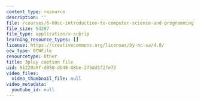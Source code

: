 ```yaml
---
content_type: resource
description: ''
file: /courses/6-00sc-introduction-to-computer-science-and-programming-spring-2011/61220a9fd050db4888be275dd1f2fe73_SLvTCHhu5SE.srt
file_size: 54297
file_type: application/x-subrip
learning_resource_types: []
license: https://creativecommons.org/licenses/by-nc-sa/4.0/
ocw_type: OCWFile
resourcetype: Other
title: 3play caption file
uid: 61220a9f-d050-db48-88be-275dd1f2fe73
video_files:
  video_thumbnail_file: null
video_metadata:
  youtube_id: null
---
```

